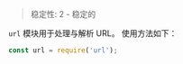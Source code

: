 
<!--introduced_in=v0.10.0-->

> 稳定性: 2 - 稳定的

`url` 模块用于处理与解析 URL。
使用方法如下：

```js
const url = require('url');
```

